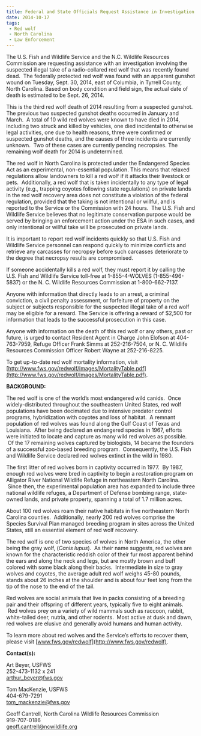 ```yaml
---
title: Federal and State Officials Request Assistance in Investigation of Gunshot Red Wolf
date: 2014-10-17
tags:
 - Red wolf
 - North Carolina
 - Law Enforcement
---
```


The U.S. Fish and Wildlife Service and the N.C. Wildlife Resources Commission are requesting assistance with an investigation involving the suspected illegal take of a radio-collared red wolf that was recently found dead.  The federally protected red wolf was found with an apparent gunshot wound on Tuesday, Sept. 30, 2014, east of Columbia, in Tyrrell County, North Carolina. Based on body condition and field sign, the actual date of death is estimated to be Sept. 26, 2014.

This is the third red wolf death of 2014 resulting from a suspected gunshot.  The previous two suspected gunshot deaths occurred in January and March.  A total of 10 wild red wolves were known to have died in 2014, including two struck and killed by vehicles, one died incidental to otherwise legal activities, one due to health reasons, three were confirmed or suspected gunshot deaths, and the causes of three incidents are currently unknown.  Two of these cases are currently pending necropsies. The remaining wolf death for 2014 is undetermined.

The red wolf in North Carolina is protected under the Endangered Species Act as an experimental, non-essential population. This means that relaxed regulations allow landowners to kill a red wolf if it attacks their livestock or pets.  Additionally, a red wolf that is taken incidentally to any type of legal activity (e.g., trapping coyotes following state regulations) on private lands in the red wolf recovery area does not constitute a violation of the federal regulation, provided that the taking is not intentional or willful, and is reported to the Service or the Commission with 24 hours.  The U.S. Fish and Wildlife Service believes that no legitimate conservation purpose would be served by bringing an enforcement action under the ESA in such cases, and only intentional or willful take will be prosecuted on private lands. 

It is important to report red wolf incidents quickly so that U.S. Fish and Wildlife Service personnel can respond quickly to minimize conflicts and retrieve any carcasses for necropsy before such carcasses deteriorate to the degree that necropsy results are compromised.

If someone accidentally kills a red wolf, they must report it by calling the U.S. Fish and Wildlife Service toll-free at 1-855-4-WOLVES (1-855-496-5837) or the N. C. Wildlife Resources Commission at 1-800-662-7137.

Anyone with information that directly leads to an arrest, a criminal conviction, a civil penalty assessment, or forfeiture of property on the subject or subjects responsible for the suspected illegal take of a red wolf may be eligible for a reward. The Service is offering a reward of $2,500 for information that leads to the successful prosecution in this case. 

Anyone with information on the death of this red wolf or any others, past or future, is urged to contact Resident Agent in Charge John Elofson at 404-763-7959, Refuge Officer Frank Simms at 252-216-7504, or N. C. Wildlife Resources Commission Officer Robert Wayne at 252-216-8225.

To get up-to-date red wolf mortality information, visit [http://www.fws.gov/redwolf/Images/MortalityTable.pdf](http://www.fws.gov/redwolf/Images/MortalityTable.pdf).

**BACKGROUND:**

The red wolf is one of the world’s most endangered wild canids.  Once widely-distributed throughout the southeastern United States, red wolf populations have been decimated due to intensive predator control programs, hybridization with coyotes and loss of habitat.  A remnant population of red wolves was found along the Gulf Coast of Texas and Louisiana.  After being declared an endangered species in 1967, efforts were initiated to locate and capture as many wild red wolves as possible.  Of the 17 remaining wolves captured by biologists, 14 became the founders of a successful zoo-based breeding program.  Consequently, the U.S. Fish and Wildlife Service declared red wolves extinct in the wild in 1980.

The first litter of red wolves born in captivity occurred in 1977\.  By 1987, enough red wolves were bred in captivity to begin a restoration program on Alligator River National Wildlife Refuge in northeastern North Carolina.  Since then, the experimental population area has expanded to include three national wildlife refuges, a Department of Defense bombing range, state-owned lands, and private property, spanning a total of 1.7 million acres.  

About 100 red wolves roam their native habitats in five northeastern North Carolina counties.  Additionally, nearly 200 red wolves comprise the Species Survival Plan managed breeding program in sites across the United States, still an essential element of red wolf recovery.

The red wolf is one of two species of wolves in North America, the other being the gray wolf, (_Canis_ _lupus_).  As their name suggests, red wolves are known for the characteristic reddish color of their fur most apparent behind the ears and along the neck and legs, but are mostly brown and buff colored with some black along their backs.  Intermediate in size to gray wolves and coyotes, the average adult red wolf weighs 45-80 pounds, stands about 26 inches at the shoulder and is about four feet long from the tip of the nose to the end of the tail.  

Red wolves are social animals that live in packs consisting of a breeding pair and their offspring of different years, typically five to eight animals.  Red wolves prey on a variety of wild mammals such as raccoon, rabbit, white-tailed deer, nutria, and other rodents.  Most active at dusk and dawn, red wolves are elusive and generally avoid humans and human activity.

To learn more about red wolves and the Service’s efforts to recover them, please visit [www.fws.gov/redwolf](http://www.fws.gov/redwolf).


**Contact(s):**  

Art Beyer, USFWS  
252-473-1132 x 241  
[arthur_beyer@fws.gov](mailto:?arthur_beyer@fws.gov?subject=Gunshot%20red%20wolf%2010%2F17)

Tom MacKenzie, USFWS  
404-679-7291  
[tom_mackenzie@fws.gov](mailto:tom_mackenzie@fws.gov?subject=Gunshot%20red%20wolf%2010%2F17)

Geoff Cantrell, North Carolina Wildlife Resources Commission  
919-707-0186  
[geoff.cantrell@ncwildlife.org](mailto:?geoff.cantrell@ncwildlife.org?subject=Gunshot%20red%20wolf%2010%2F17) 
